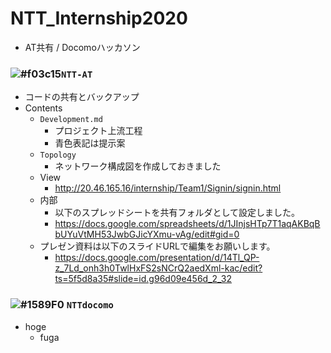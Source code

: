 # NTT_Internship2020
- AT共有 / Docomoハッカソン
### ![#f03c15](https://placehold.it/15/f03c15/000000?text=+)`NTT-AT`
- コードの共有とバックアップ
- Contents
  - `Development.md`
    - プロジェクト上流工程
    - 青色表記は提示案 
  - `Topology`
    - ネットワーク構成図を作成しておきました
  - View
    - http://20.46.165.16/internship/Team1/Signin/signin.html
  - 内部  
    - 以下のスプレッドシートを共有フォルダとして設定しました。
    - https://docs.google.com/spreadsheets/d/1JInjsHTp7T1aqAKBqBbUYuVtMH53JwbGJicYXmu-vAg/edit#gid=0  
  - プレゼン資料は以下のスライドURLで編集をお願いします。
    - https://docs.google.com/presentation/d/14Tl_QP-z_7Ld_onh3h0TwlHxFS2sNCrQ2aedXml-kac/edit?ts=5f5d8a35#slide=id.g96d09e456d_2_32
### ![#1589F0](https://placehold.it/15/1589F0/000000?text=+) `NTTdocomo`
- hoge
  - fuga
